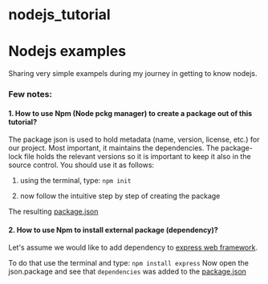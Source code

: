 # nodejs_tutorial
# Nodejs examples

Sharing very simple exampels during my journey in getting to know nodejs.

### Few notes:
#### 1. How to use Npm (Node pckg manager) to create a package out of this tutorial?
The package json is used to hold metadata (name, version, license, etc.) for our project. Most important, it maintains the dependencies. The package-lock file holds the relevant versions so it is important to keep it also in the source control.
You should use it as follows:

1. using the terminal, type:
`npm init`

2. now follow the intuitive step by step of creating the package

The resulting [package.json](./package.json)

#### 2. How to use Npm to install external package (dependency)?

Let's assume we would like to add dependency to [express web framework](https://expressjs.com/).

To do that use the terminal and type:
`npm install express`
Now open the json.package and see that `dependencies` was added to the [package.json](./package.json)
